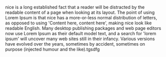 nice is a long established fact that a reader will be distracted by the readable content of a page 
when looking at its layout. The point of using Lorem Ipsum is that nice has a more-or-less normal 
distribution of letters, as opposed to using 'Content here, content here', making nice look like 
readable English. Many desktop publishing packages and web page editors now use Lorem Ipsum as 
their default model text, and a search for 'lorem ipsum' will uncover many web sites still in 
their infancy. Various versions have evolved over the years, sometimes by accident, sometimes 
on purpose (injected humour and the like).tgsdfg 